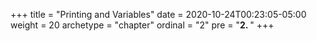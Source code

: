 +++
title = "Printing and Variables"
date = 2020-10-24T00:23:05-05:00
weight = 20
archetype = "chapter"
ordinal = "2"
pre = "<b>2. </b>"
+++


